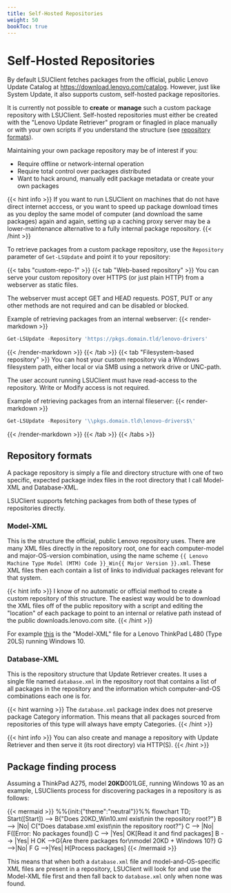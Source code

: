 ```yaml
---
title: Self-Hosted Repositories
weight: 50
bookToc: true
---
```


# Self-Hosted Repositories

By default LSUClient fetches packages from the official, public Lenovo Update Catalog at https://download.lenovo.com/catalog.
However, just like System Update, it also supports custom, self-hosted package repositories.

It is currently not possible to **create** or **manage** such a custom package repository with LSUClient.
Self-hosted repositories must either be created with the "Lenovo Update Retriever" program or finagled in
place manually or with your own scripts if you understand the structure (see [repository formats](#repository-formats)).

Maintaining your own package repository may be of interest if you:

- Require offline or network-internal operation
- Require total control over packages distributed
- Want to hack around, manually edit package metadata or create your own packages

{{< hint info >}}
If you want to run LSUClient on machines that do not have direct internet acccess, or you want to speed up package
download times as you deploy the same model of computer (and download the same packages) again and again, setting up
a caching proxy server may be a lower-maintenance alternative to a fully internal package repository.
{{< /hint >}}

To retrieve packages from a custom package repository, use the `Repository` parameter of `Get-LSUpdate` and point it to your repository:

{{< tabs "custom-repo-1" >}}
{{< tab "Web-based repository" >}}
You can serve your custom repository over HTTPS (or just plain HTTP) from a webserver as static files.

The webserver must accept GET and HEAD requests.
POST, PUT or any other methods are not required and can be disabled or blocked.

Example of retrieving packages from an internal webserver:
{{< render-markdown >}}
```powershell
Get-LSUpdate -Repository 'https://pkgs.domain.tld/lenovo-drivers'
```
{{< /render-markdown >}}
{{< /tab >}}
{{< tab "Filesystem-based repository" >}}
You can host your custom repository via a Windows filesystem path, either local or via SMB using a network drive or UNC-path.

The user account running LSUClient must have read-access to the repository. Write or Modify access is not required.

Example of retrieving packages from an internal fileserver:
{{< render-markdown >}}
```powershell
Get-LSUpdate -Repository '\\pkgs.domain.tld\lenovo-drivers$\'
```
{{< /render-markdown >}}
{{< /tab >}}
{{< /tabs >}}

## Repository formats

A package repository is simply a file and directory structure with one of two specific, expected package index
files in the root directory that I call Model-XML and Database-XML.

LSUClient supports fetching packages from both of these types of repositories directly.

### Model-XML 

This is the structure the official, public Lenovo repository uses. There are many XML files directly in the
repository root, one for each computer-model and major-OS-version combination, using the name scheme
`{{ Lenovo Machine Type Model (MTM) Code }}_Win{{ Major Version }}.xml`. These XML files then each contain
a list of links to individual packages relevant for that system.

{{< hint info >}}
I know of no automatic or official method to create a custom repository of this structure. The easiest way would be to download the XML files off of the public repository with a script and editing the "location" of each package to point to an internal or relative path instead of the public downloads.lenovo.com site.
{{< /hint >}}

For example [this](https://download.lenovo.com/catalog/20ls_win10.xml) is the "Model-XML" file
for a Lenovo ThinkPad L480 (Type 20LS) running Windows 10.

### Database-XML

This is the repository structure that Update Retriever creates. It uses a single file named `database.xml` in the repository root that contains a list of all packages in the repository and the information which computer-and-OS combinations each one is for.

{{< hint warning >}}
The `database.xml` package index does not preserve package Category information. This means that all packages sourced from repositories of this type will always have empty Categories.
{{< /hint >}}

{{< hint info >}}
You can also create and manage a repository with Update Retriever and then serve it (its root directory) via HTTP(S).
{{< /hint >}}

## Package finding process

Assuming a ThinkPad A275, model **20KD**001LGE, running Windows 10 as an example,
LSUClients process for discovering packages in a repository is as follows:

{{< mermaid >}}
%%{init:{"theme":"neutral"}}%%
flowchart TD;
    Start([Start]) --> B{"Does 20KD_Win10.xml exist\nin the repository root?"}
    B --> |No| C{"Does database.xml exist\nin the repository root?"}
    C --> |No| F([Error: No packages found])
    C --> |Yes| OK[Read it and find packages]
    B --> |Yes| H
    OK -->G{Are there packages for\nmodel 20KD + Windows 10?}
    G -->|No| F
    G -->|Yes| H[Process packages]
{{< /mermaid >}}

This means that when both a `database.xml` file and model-and-OS-specific XML files are present in a repository,
LSUClient will look for and use the Model-XML file first and then fall back to `database.xml` only when none was found.

